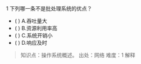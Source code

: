 1
下列哪一条不是批处理系统的优点？
- ( ) A.吞吐量大 
- ( ) B.资源利用率高 
- ( ) C.系统开销小 
- ( ) D.响应及时

> 知识点：操作系统概述。
> 出处：网络
> 难度：1
> 解释
